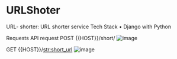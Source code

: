 # URLShoter
URL- shorter: URL shorter service 
Tech Stack
•	Django with Python 
 
Requests
API request
POST {{HOST}}/short/
 ![image](https://user-images.githubusercontent.com/46607120/230767160-d393eac9-651e-41fd-a54b-eba881b93092.png)

GET {{HOST}}/<str:short_url> 
![image](https://user-images.githubusercontent.com/46607120/230767168-a302b9ee-36d8-4019-88cb-6726652e5d60.png)

